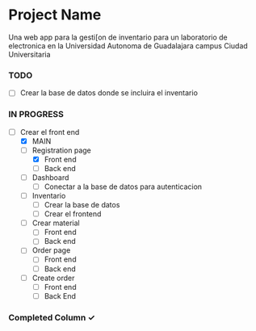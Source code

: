 # Project Name
Una web app para la gesti[on de inventario para un laboratorio de electronica en la Universidad Autonoma de Guadalajara campus Ciudad Universitaria

### TODO
- [ ] Crear la base de datos donde se incluira el inventario

### IN PROGRESS
- [ ] Crear el front end
  - [x] MAIN
  - [ ] Registration page
    - [x] Front end
    - [ ] Back end
  - [ ] Dashboard
    - [ ] Conectar a la base de datos para autenticacion
  - [ ] Inventario
    - [ ] Crear la base de datos
    - [ ] Crear el frontend
  - [ ] Crear material
    - [ ] Front end
    - [ ] Back end
  - [ ] Order page
    - [ ] Front end
    - [ ] Back end
  - [ ] Create order
    - [ ] Front end
    - [ ] Back End
### Completed Column ✓  
